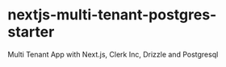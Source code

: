 # nextjs-multi-tenant-postgres-starter
Multi Tenant App with Next.js, Clerk Inc, Drizzle and Postgresql

